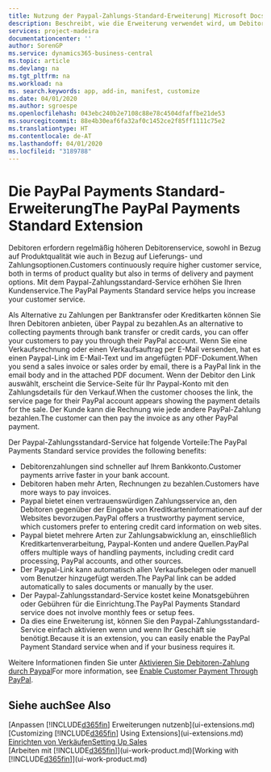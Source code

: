 ```yaml
---
title: Nutzung der Paypal-Zahlungs-Standard-Erweiterung| Microsoft Docs
description: Beschreibt, wie die Erweiterung verwendet wird, um Debitoren zu aktivieren, um Zahlungen mit Paypal zu leisten.
services: project-madeira
documentationcenter: ''
author: SorenGP
ms.service: dynamics365-business-central
ms.topic: article
ms.devlang: na
ms.tgt_pltfrm: na
ms.workload: na
ms. search.keywords: app, add-in, manifest, customize
ms.date: 04/01/2020
ms.author: sgroespe
ms.openlocfilehash: 043ebc240b2e7108c88e78c4504dfaffbe21de53
ms.sourcegitcommit: 88e4b30eaf6fa32af0c1452ce2f85ff1111c75e2
ms.translationtype: HT
ms.contentlocale: de-AT
ms.lasthandoff: 04/01/2020
ms.locfileid: "3189788"
---
```

# <a name="the-paypal-payments-standard-extension"></a><span data-ttu-id="63a3a-103">Die PayPal Payments Standard-Erweiterung</span><span class="sxs-lookup"><span data-stu-id="63a3a-103">The PayPal Payments Standard Extension</span></span>
<span data-ttu-id="63a3a-104">Debitoren erfordern regelmäßig höheren Debitorenservice, sowohl in Bezug auf Produktqualität wie auch in Bezug auf Lieferungs- und Zahlungsoptionen.</span><span class="sxs-lookup"><span data-stu-id="63a3a-104">Customers continuously require higher customer service, both in terms of product quality but also in terms of delivery and payment options.</span></span> <span data-ttu-id="63a3a-105">Mit dem Paypal-Zahlungsstandard-Service erhöhen Sie Ihren Kundenservice.</span><span class="sxs-lookup"><span data-stu-id="63a3a-105">The PayPal Payments Standard service helps you increase your customer service.</span></span>

<span data-ttu-id="63a3a-106">Als Alternative zu Zahlungen per Banktransfer oder Kreditkarten können Sie Ihren Debitoren anbieten, über Paypal zu bezahlen.</span><span class="sxs-lookup"><span data-stu-id="63a3a-106">As an alternative to collecting payments through bank transfer or credit cards, you can offer your customers to pay you through their PayPal account.</span></span> <span data-ttu-id="63a3a-107">Wenn Sie eine Verkaufsrechnung oder einen Verkaufsauftrag per E-Mail versenden, hat es einen Paypal-Link im E-Mail-Text und im angefügten PDF-Dokument.</span><span class="sxs-lookup"><span data-stu-id="63a3a-107">When you send a sales invoice or sales order by email, there is a PayPal link in the email body and in the attached PDF document.</span></span> <span data-ttu-id="63a3a-108">Wenn der Debitor den Link auswählt, erscheint die Service-Seite für Ihr Paypal-Konto mit den Zahlungsdetails für den Verkauf.</span><span class="sxs-lookup"><span data-stu-id="63a3a-108">When the customer chooses the link, the service page for their PayPal account appears showing the payment details for the sale.</span></span> <span data-ttu-id="63a3a-109">Der Kunde kann die Rechnung wie jede andere PayPal-Zahlung bezahlen.</span><span class="sxs-lookup"><span data-stu-id="63a3a-109">The customer can then pay the invoice as any other PayPal payment.</span></span>

<span data-ttu-id="63a3a-110">Der Paypal-Zahlungsstandard-Service hat folgende Vorteile:</span><span class="sxs-lookup"><span data-stu-id="63a3a-110">The PayPal Payments Standard service provides the following benefits:</span></span>

* <span data-ttu-id="63a3a-111">Debitorenzahlungen sind schneller auf Ihrem Bankkonto.</span><span class="sxs-lookup"><span data-stu-id="63a3a-111">Customer payments arrive faster in your bank account.</span></span>
* <span data-ttu-id="63a3a-112">Debitoren haben mehr Arten, Rechnungen zu bezahlen.</span><span class="sxs-lookup"><span data-stu-id="63a3a-112">Customers have more ways to pay invoices.</span></span>
* <span data-ttu-id="63a3a-113">Paypal bietet einen vertrauenswürdigen Zahlungsservice an, den Debitoren gegenüber der Eingabe von Kreditkarteninformationen auf der Websites bevorzugen.</span><span class="sxs-lookup"><span data-stu-id="63a3a-113">PayPal offers a trustworthy payment service, which customers prefer to entering credit card information on web sites.</span></span>
* <span data-ttu-id="63a3a-114">Paypal bietet mehrere Arten zur Zahlungsabwicklung an, einschließlich Kreditkartenverarbeitung, Paypal-Konten und andere Quellen.</span><span class="sxs-lookup"><span data-stu-id="63a3a-114">PayPal offers multiple ways of handling payments, including credit card processing, PayPal accounts, and other sources.</span></span>
* <span data-ttu-id="63a3a-115">Der Paypal-Link kann automatisch allen Verkaufsbelegen oder manuell vom Benutzer hinzugefügt werden.</span><span class="sxs-lookup"><span data-stu-id="63a3a-115">The PayPal link can be added automatically to sales documents or manually by the user.</span></span>
* <span data-ttu-id="63a3a-116">Der Paypal-Zahlungsstandard-Service kostet keine Monatsgebühren oder Gebühren für die Einrichtung.</span><span class="sxs-lookup"><span data-stu-id="63a3a-116">The PayPal Payments Standard service does not involve monthly fees or setup fees.</span></span>
* <span data-ttu-id="63a3a-117">Da dies eine Erweiterung ist, können Sie den Paypal-Zahlungsstandard-Service einfach aktivieren wenn und wenn Ihr Geschäft sie benötigt.</span><span class="sxs-lookup"><span data-stu-id="63a3a-117">Because it is an extension, you can easily enable the PayPal Payment Standard service when and if your business requires it.</span></span>  

<span data-ttu-id="63a3a-118">Weitere Informationen finden Sie unter [Aktivieren Sie Debitoren-Zahlung durch Paypal](sales-how-enable-payment-service-extensions.md)</span><span class="sxs-lookup"><span data-stu-id="63a3a-118">For more information, see [Enable Customer Payment Through PayPal](sales-how-enable-payment-service-extensions.md).</span></span>

## <a name="see-also"></a><span data-ttu-id="63a3a-119">Siehe auch</span><span class="sxs-lookup"><span data-stu-id="63a3a-119">See Also</span></span>
<span data-ttu-id="63a3a-120">[Anpassen [!INCLUDE[d365fin](includes/d365fin_md.md)] Erweiterungen nutzenb](ui-extensions.md)</span><span class="sxs-lookup"><span data-stu-id="63a3a-120">[Customizing [!INCLUDE[d365fin](includes/d365fin_md.md)] Using Extensions](ui-extensions.md)</span></span>  
[<span data-ttu-id="63a3a-121">Einrichten von Verkäufen</span><span class="sxs-lookup"><span data-stu-id="63a3a-121">Setting Up Sales</span></span>](sales-setup-sales.md)  
<span data-ttu-id="63a3a-122">[Arbeiten mit [!INCLUDE[d365fin](includes/d365fin_md.md)]](ui-work-product.md)</span><span class="sxs-lookup"><span data-stu-id="63a3a-122">[Working with [!INCLUDE[d365fin](includes/d365fin_md.md)]](ui-work-product.md)</span></span>
